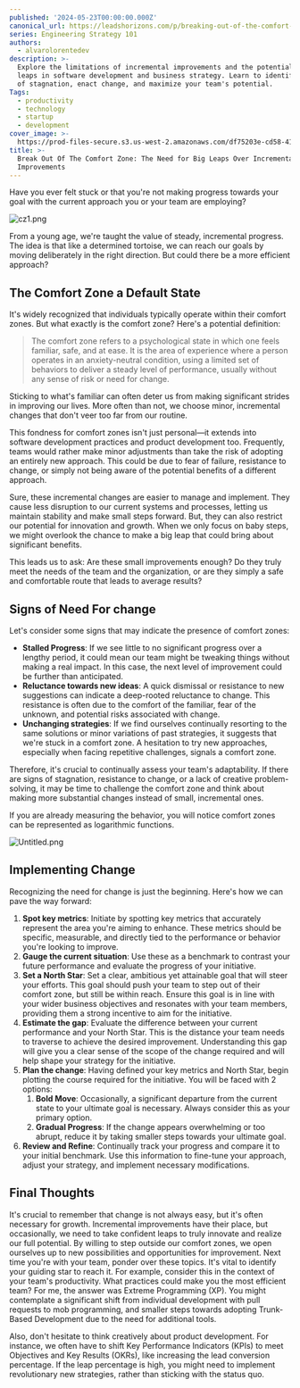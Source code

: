 ```yaml
---
published: '2024-05-23T00:00:00.000Z'
canonical_url: https://leadshorizons.com/p/breaking-out-of-the-comfort-zone
series: Engineering Strategy 101
authors:
  - alvarolorentedev
description: >-
  Explore the limitations of incremental improvements and the potential of big
  leaps in software development and business strategy. Learn to identify signs
  of stagnation, enact change, and maximize your team's potential.
Tags:
  - productivity
  - technology
  - startup
  - development
cover_image: >-
  https://prod-files-secure.s3.us-west-2.amazonaws.com/df75203e-cd58-41eb-8339-d5bf4288eb0e/5d1ce020-cdb7-462a-a773-8d9e53ff8eff/cz4.jpeg?X-Amz-Algorithm=AWS4-HMAC-SHA256&X-Amz-Content-Sha256=UNSIGNED-PAYLOAD&X-Amz-Credential=AKIAT73L2G45FSPPWI6X%2F20241219%2Fus-west-2%2Fs3%2Faws4_request&X-Amz-Date=20241219T120500Z&X-Amz-Expires=3600&X-Amz-Signature=62802919c61185b78b19e81b143debeb241de55bac6c671c1ef5fa8bca005f78&X-Amz-SignedHeaders=host&x-id=GetObject
title: >-
  Break Out Of The Comfort Zone: The Need for Big Leaps Over Incremental
  Improvements
---
```


Have you ever felt stuck or that you're not making progress towards your goal with the current approach you or your team are employing?


![cz1.png](https://prod-files-secure.s3.us-west-2.amazonaws.com/df75203e-cd58-41eb-8339-d5bf4288eb0e/38240359-a9c4-40de-a201-258d672ad902/cz1.png?X-Amz-Algorithm=AWS4-HMAC-SHA256&X-Amz-Content-Sha256=UNSIGNED-PAYLOAD&X-Amz-Credential=AKIAT73L2G45FSPPWI6X%2F20241219%2Fus-west-2%2Fs3%2Faws4_request&X-Amz-Date=20241219T120500Z&X-Amz-Expires=3600&X-Amz-Signature=abf4112f8e880abeedcd9993a82f8fce6806414a055696dec5cd92bd1b0b01c8&X-Amz-SignedHeaders=host&x-id=GetObject)


From a young age, we're taught the value of steady, incremental progress. The idea is that like a determined tortoise, we can reach our goals by moving deliberately in the right direction. But could there be a more efficient approach?


## The Comfort Zone a Default State


It's widely recognized that individuals typically operate within their comfort zones. But what exactly is the comfort zone? Here's a potential definition:


> The comfort zone refers to a psychological state in which one feels familiar, safe, and at ease. It is the area of experience where a person operates in an anxiety-neutral condition, using a limited set of behaviors to deliver a steady level of performance, usually without any sense of risk or need for change.


Sticking to what's familiar can often deter us from making significant strides in improving our lives. More often than not, we choose minor, incremental changes that don't veer too far from our routine.


This fondness for comfort zones isn't just personal—it extends into software development practices and product development too. Frequently, teams would rather make minor adjustments than take the risk of adopting an entirely new approach. This could be due to fear of failure, resistance to change, or simply not being aware of the potential benefits of a different approach.


Sure, these incremental changes are easier to manage and implement. They cause less disruption to our current systems and processes, letting us maintain stability and make small steps forward. But, they can also restrict our potential for innovation and growth. When we only focus on baby steps, we might overlook the chance to make a big leap that could bring about significant benefits.


This leads us to ask: Are these small improvements enough? Do they truly meet the needs of the team and the organization, or are they simply a safe and comfortable route that leads to average results?


## Signs of Need For change


Let's consider some signs that may indicate the presence of comfort zones:

- **Stalled Progress**: If we see little to no significant progress over a lengthy period, it could mean our team might be tweaking things without making a real impact. In this case, the next level of improvement could be further than anticipated.
- **Reluctance towards new ideas**: A quick dismissal or resistance to new suggestions can indicate a deep-rooted reluctance to change. This resistance is often due to the comfort of the familiar, fear of the unknown, and potential risks associated with change.
- **Unchanging strategies**: If we find ourselves continually resorting to the same solutions or minor variations of past strategies, it suggests that we're stuck in a comfort zone. A hesitation to try new approaches, especially when facing repetitive challenges, signals a comfort zone.

Therefore, it's crucial to continually assess your team's adaptability. If there are signs of stagnation, resistance to change, or a lack of creative problem-solving, it may be time to challenge the comfort zone and think about making more substantial changes instead of small, incremental ones.


If you are already measuring the behavior, you will notice comfort zones can be represented as logarithmic functions. 


![Untitled.png](https://prod-files-secure.s3.us-west-2.amazonaws.com/df75203e-cd58-41eb-8339-d5bf4288eb0e/26a9ed95-154a-4067-93be-3e546a6b040e/Untitled.png?X-Amz-Algorithm=AWS4-HMAC-SHA256&X-Amz-Content-Sha256=UNSIGNED-PAYLOAD&X-Amz-Credential=AKIAT73L2G45FSPPWI6X%2F20241219%2Fus-west-2%2Fs3%2Faws4_request&X-Amz-Date=20241219T120500Z&X-Amz-Expires=3600&X-Amz-Signature=e8b5007196ed79fc6fe1600a4962a01638db3e7ec867a28514a4ea86133cd06e&X-Amz-SignedHeaders=host&x-id=GetObject)


## Implementing Change


Recognizing the need for change is just the beginning. Here's how we can pave the way forward:

1. **Spot key metrics**: Initiate by spotting key metrics that accurately represent the area you're aiming to enhance. These metrics should be specific, measurable, and directly tied to the performance or behavior you're looking to improve.
2. **Gauge the current situation**: Use these as a benchmark to contrast your future performance and evaluate the progress of your initiative.
3. **Set a North Star**: Set a clear, ambitious yet attainable goal that will steer your efforts. This goal should push your team to step out of their comfort zone, but still be within reach. Ensure this goal is in line with your wider business objectives and resonates with your team members, providing them a strong incentive to aim for the initiative.
4. **Estimate the gap**: Evaluate the difference between your current performance and your North Star. This is the distance your team needs to traverse to achieve the desired improvement. Understanding this gap will give you a clear sense of the scope of the change required and will help shape your strategy for the initiative.
5. **Plan the change**: Having defined your key metrics and North Star, begin plotting the course required for the initiative. You will be faced with 2 options:
	1. **Bold Move**: Occasionally, a significant departure from the current state to your ultimate goal is necessary. Always consider this as your primary option.
	2. **Gradual Progress**: If the change appears overwhelming or too abrupt, reduce it by taking smaller steps towards your ultimate goal.
6. **Review and Refine**: Continually track your progress and compare it to your initial benchmark. Use this information to fine-tune your approach, adjust your strategy, and implement necessary modifications.

## Final Thoughts


It's crucial to remember that change is not always easy, but it's often necessary for growth. Incremental improvements have their place, but occasionally, we need to take confident leaps to truly innovate and realize our full potential. By willing to step outside our comfort zones, we open ourselves up to new possibilities and opportunities for improvement. Next time you're with your team, ponder over these topics. It's vital to identify your guiding star to reach it. 
For example, consider this in the context of your team's productivity. What practices could make you the most efficient team? For me, the answer was Extreme Programming (XP). You might contemplate a significant shift from individual development with pull requests to mob programming, and smaller steps towards adopting Trunk-Based Development due to the need for additional tools.


Also, don't hesitate to think creatively about product development. For instance, we often have to shift Key Performance Indicators (KPIs) to meet Objectives and Key Results (OKRs), like increasing the lead conversion percentage. If the leap percentage is high, you might need to implement revolutionary new strategies, rather than sticking with the status quo.

